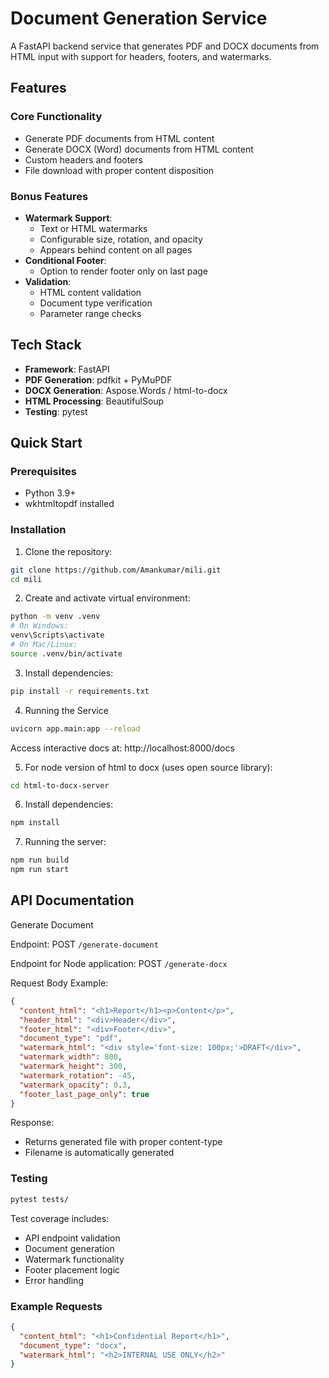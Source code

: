  # Document Generation Service

A FastAPI backend service that generates PDF and DOCX documents from HTML input with support for headers, footers, and watermarks.

## Features

### Core Functionality
- Generate PDF documents from HTML content
- Generate DOCX (Word) documents from HTML content
- Custom headers and footers
- File download with proper content disposition

### Bonus Features
- **Watermark Support**:
  - Text or HTML watermarks
  - Configurable size, rotation, and opacity
  - Appears behind content on all pages
- **Conditional Footer**:
  - Option to render footer only on last page
- **Validation**:
  - HTML content validation
  - Document type verification
  - Parameter range checks

## Tech Stack

- **Framework**: FastAPI
- **PDF Generation**: pdfkit + PyMuPDF
- **DOCX Generation**: Aspose.Words / html-to-docx
- **HTML Processing**: BeautifulSoup
- **Testing**: pytest

## Quick Start

### Prerequisites
- Python 3.9+
- wkhtmltopdf installed

### Installation

1. Clone the repository:
```bash
git clone https://github.com/Amankumar/mili.git
cd mili
```

2. Create and activate virtual environment:
```bash
python -m venv .venv
# On Windows:
venv\Scripts\activate
# On Mac/Linux:
source .venv/bin/activate
```

3. Install dependencies:
```bash
pip install -r requirements.txt
```

4. Running the Service
```bash
uvicorn app.main:app --reload
```
Access interactive docs at: http://localhost:8000/docs

5. For node version of html to docx (uses open source library):
```bash
cd html-to-docx-server
```

6. Install dependencies:
```bash
npm install
```

7. Running the server:
```bash
npm run build
npm run start
```

##  API Documentation

Generate Document

Endpoint: POST `/generate-document`

Endpoint for Node application: POST `/generate-docx`

Request Body Example:

```json
{
  "content_html": "<h1>Report</h1><p>Content</p>",
  "header_html": "<div>Header</div>",
  "footer_html": "<div>Footer</div>",
  "document_type": "pdf",
  "watermark_html": "<div style='font-size: 100px;'>DRAFT</div>",
  "watermark_width": 800,
  "watermark_height": 300,
  "watermark_rotation": -45,
  "watermark_opacity": 0.3,
  "footer_last_page_only": true
}
```

Response:

- Returns generated file with proper content-type
- Filename is automatically generated

### Testing

```bash
pytest tests/
```

Test coverage includes:

- API endpoint validation
- Document generation
- Watermark functionality
- Footer placement logic
- Error handling

### Example Requests

```json
{
  "content_html": "<h1>Confidential Report</h1>",
  "document_type": "docx",
  "watermark_html": "<h2>INTERNAL USE ONLY</h2>"
}
```
